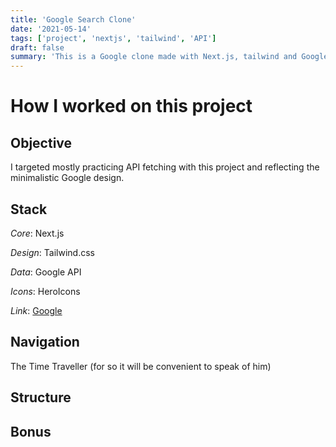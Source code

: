 ```yaml
---
title: 'Google Search Clone'
date: '2021-05-14'
tags: ['project', 'nextjs', 'tailwind', 'API']
draft: false
summary: 'This is a Google clone made with Next.js, tailwind and Google API. The goal was to practice server side rendering and fetch + render the API call results'
---
```


# How I worked on this project

## Objective

I targeted mostly practicing API fetching with this project and reflecting the minimalistic Google design.

## Stack

_Core_: Next.js

_Design_: Tailwind.css

_Data_: Google API

_Icons_: HeroIcons

_Link_: [Google](https://google-nextjs-kirill.vercel.app/)

## Navigation

The Time Traveller (for so it will be convenient to speak of him)

## Structure

## Bonus
